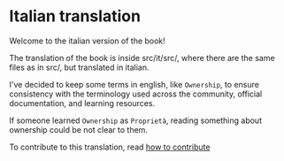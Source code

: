 # Italian translation

Welcome to the italian version of the book!

The translation of the book is inside src/it/src/,
where there are the same files as in src/, but translated in italian.

I've decided to keep some terms in english, like `Ownership`, to ensure consistency
with the terminology used across the community, official documentation, and learning resources.

If someone learned `Ownership` as `Proprietà`, reading something about ownership could
be not clear to them.

To contribute to this translation, read [how to contribute](CONTRIBUTING.md)
